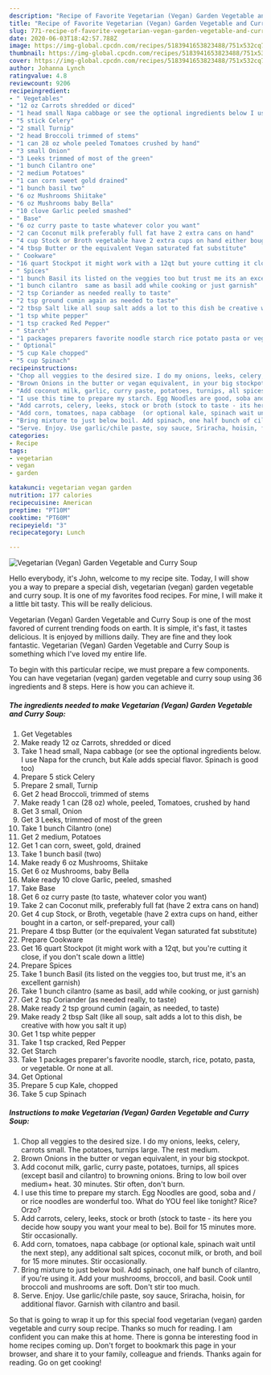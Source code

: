 ```yaml
---
description: "Recipe of Favorite Vegetarian (Vegan) Garden Vegetable and Curry Soup"
title: "Recipe of Favorite Vegetarian (Vegan) Garden Vegetable and Curry Soup"
slug: 771-recipe-of-favorite-vegetarian-vegan-garden-vegetable-and-curry-soup
date: 2020-06-03T18:42:57.788Z
image: https://img-global.cpcdn.com/recipes/5183941653823488/751x532cq70/vegetarian-vegan-garden-vegetable-and-curry-soup-recipe-main-photo.jpg
thumbnail: https://img-global.cpcdn.com/recipes/5183941653823488/751x532cq70/vegetarian-vegan-garden-vegetable-and-curry-soup-recipe-main-photo.jpg
cover: https://img-global.cpcdn.com/recipes/5183941653823488/751x532cq70/vegetarian-vegan-garden-vegetable-and-curry-soup-recipe-main-photo.jpg
author: Johanna Lynch
ratingvalue: 4.8
reviewcount: 9206
recipeingredient:
- " Vegetables"
- "12 oz Carrots shredded or diced"
- "1 head small Napa cabbage or see the optional ingredients below I use Napa for the crunch but Kale adds special flavor Spinach is good too"
- "5 stick Celery"
- "2 small Turnip"
- "2 head Broccoli trimmed of stems"
- "1 can 28 oz whole peeled Tomatoes crushed by hand"
- "3 small Onion"
- "3 Leeks trimmed of most of the green"
- "1 bunch Cilantro one"
- "2 medium Potatoes"
- "1 can corn sweet gold drained"
- "1 bunch basil two"
- "6 oz Mushrooms Shiitake"
- "6 oz Mushrooms baby Bella"
- "10 clove Garlic peeled smashed"
- " Base"
- "6 oz curry paste to taste whatever color you want"
- "2 can Coconut milk preferably full fat have 2 extra cans on hand"
- "4 cup Stock or Broth vegetable have 2 extra cups on hand either bought in a carton or selfprepared your call"
- "4 tbsp Butter or the equivalent Vegan saturated fat substitute"
- " Cookware"
- "16 quart Stockpot it might work with a 12qt but youre cutting it close if you dont scale down a little"
- " Spices"
- "1 bunch Basil its listed on the veggies too but trust me its an excellent garnish"
- "1 bunch cilantro  same as basil add while cooking or just garnish"
- "2 tsp Coriander as needed really to taste"
- "2 tsp ground cumin again as needed to taste"
- "2 tbsp Salt like all soup salt adds a lot to this dish be creative with how you salt it up"
- "1 tsp white pepper"
- "1 tsp cracked Red Pepper"
- " Starch"
- "1 packages preparers favorite noodle starch rice potato pasta or vegetable Or none at all"
- " Optional"
- "5 cup Kale chopped"
- "5 cup Spinach"
recipeinstructions:
- "Chop all veggies to the desired size. I do my onions, leeks, celery, carrots small. The potatoes, turnips large. The rest medium."
- "Brown Onions in the butter or vegan equivalent, in your big stockpot."
- "Add coconut milk, garlic, curry paste, potatoes, turnips, all spices (except basil and cilantro) to browning onions. Bring to low boil over medium+ heat. 30 minutes. Stir often, don&#39;t burn."
- "I use this time to prepare my starch. Egg Noodles are good, soba and / or rice noodles are wonderful too. What do YOU feel like tonight? Rice? Orzo?"
- "Add carrots, celery, leeks, stock or broth (stock to taste - its here you decide how soupy you want your meal to be). Boil for 15 minutes more. Stir occasionally."
- "Add corn, tomatoes, napa cabbage  (or optional kale, spinach wait until the next step), any additional salt spices, coconut milk, or broth, and boil for 15 more minutes. Stir occasionally."
- "Bring mixture to just below boil. Add spinach, one half bunch of cilantro, if you&#39;re using it. Add your mushrooms, broccoli, and basil. Cook until broccoli and mushrooms are soft. Don&#39;t stir too much."
- "Serve. Enjoy. Use garlic/chile paste, soy sauce, Sriracha, hoisin, for additional flavor. Garnish with cilantro and basil."
categories:
- Recipe
tags:
- vegetarian
- vegan
- garden

katakunci: vegetarian vegan garden 
nutrition: 177 calories
recipecuisine: American
preptime: "PT10M"
cooktime: "PT60M"
recipeyield: "3"
recipecategory: Lunch

---
```



![Vegetarian (Vegan) Garden Vegetable and Curry Soup](https://img-global.cpcdn.com/recipes/5183941653823488/751x532cq70/vegetarian-vegan-garden-vegetable-and-curry-soup-recipe-main-photo.jpg)

Hello everybody, it's John, welcome to my recipe site. Today, I will show you a way to prepare a special dish, vegetarian (vegan) garden vegetable and curry soup. It is one of my favorites food recipes. For mine, I will make it a little bit tasty. This will be really delicious.



Vegetarian (Vegan) Garden Vegetable and Curry Soup is one of the most favored of current trending foods on earth. It is simple, it's fast, it tastes delicious. It is enjoyed by millions daily. They are fine and they look fantastic. Vegetarian (Vegan) Garden Vegetable and Curry Soup is something which I've loved my entire life.


To begin with this particular recipe, we must prepare a few components. You can have vegetarian (vegan) garden vegetable and curry soup using 36 ingredients and 8 steps. Here is how you can achieve it.

<!--inarticleads1-->

##### The ingredients needed to make Vegetarian (Vegan) Garden Vegetable and Curry Soup:

1. Get  Vegetables
1. Make ready 12 oz Carrots, shredded or diced
1. Take 1 head small, Napa cabbage (or see the optional ingredients below. I use Napa for the crunch, but Kale adds special flavor. Spinach is good too)
1. Prepare 5 stick Celery
1. Prepare 2 small, Turnip
1. Get 2 head Broccoli, trimmed of stems
1. Make ready 1 can (28 oz) whole, peeled, Tomatoes, crushed by hand
1. Get 3 small, Onion
1. Get 3 Leeks, trimmed of most of the green
1. Take 1 bunch Cilantro (one)
1. Get 2 medium, Potatoes
1. Get 1 can corn, sweet, gold, drained
1. Take 1 bunch basil (two)
1. Make ready 6 oz Mushrooms, Shiitake
1. Get 6 oz Mushrooms, baby Bella
1. Make ready 10 clove Garlic, peeled, smashed
1. Take  Base
1. Get 6 oz curry paste (to taste, whatever color you want)
1. Take 2 can Coconut milk, preferably full fat (have 2 extra cans on hand)
1. Get 4 cup Stock, or Broth, vegetable (have 2 extra cups on hand, either bought in a carton, or self-prepared, your call)
1. Prepare 4 tbsp Butter (or the equivalent Vegan saturated fat substitute)
1. Prepare  Cookware
1. Get 16 quart Stockpot (it might work with a 12qt, but you&#39;re cutting it close, if you don&#39;t scale down a little)
1. Prepare  Spices
1. Take 1 bunch Basil (its listed on the veggies too, but trust me, it&#39;s an excellent garnish)
1. Take 1 bunch cilantro  (same as basil, add while cooking, or just garnish)
1. Get 2 tsp Coriander (as needed really, to taste)
1. Make ready 2 tsp ground cumin (again, as needed, to taste)
1. Make ready 2 tbsp Salt (like all soup, salt adds a lot to this dish, be creative with how you salt it up)
1. Get 1 tsp white pepper
1. Take 1 tsp cracked, Red Pepper
1. Get  Starch
1. Take 1 packages preparer&#39;s favorite noodle, starch, rice, potato, pasta, or vegetable. Or none at all.
1. Get  Optional
1. Prepare 5 cup Kale, chopped
1. Take 5 cup Spinach




<!--inarticleads2-->

##### Instructions to make Vegetarian (Vegan) Garden Vegetable and Curry Soup:

1. Chop all veggies to the desired size. I do my onions, leeks, celery, carrots small. The potatoes, turnips large. The rest medium.
1. Brown Onions in the butter or vegan equivalent, in your big stockpot.
1. Add coconut milk, garlic, curry paste, potatoes, turnips, all spices (except basil and cilantro) to browning onions. Bring to low boil over medium+ heat. 30 minutes. Stir often, don&#39;t burn.
1. I use this time to prepare my starch. Egg Noodles are good, soba and / or rice noodles are wonderful too. What do YOU feel like tonight? Rice? Orzo?
1. Add carrots, celery, leeks, stock or broth (stock to taste - its here you decide how soupy you want your meal to be). Boil for 15 minutes more. Stir occasionally.
1. Add corn, tomatoes, napa cabbage  (or optional kale, spinach wait until the next step), any additional salt spices, coconut milk, or broth, and boil for 15 more minutes. Stir occasionally.
1. Bring mixture to just below boil. Add spinach, one half bunch of cilantro, if you&#39;re using it. Add your mushrooms, broccoli, and basil. Cook until broccoli and mushrooms are soft. Don&#39;t stir too much.
1. Serve. Enjoy. Use garlic/chile paste, soy sauce, Sriracha, hoisin, for additional flavor. Garnish with cilantro and basil.




So that is going to wrap it up for this special food vegetarian (vegan) garden vegetable and curry soup recipe. Thanks so much for reading. I am confident you can make this at home. There is gonna be interesting food in home recipes coming up. Don't forget to bookmark this page in your browser, and share it to your family, colleague and friends. Thanks again for reading. Go on get cooking!

